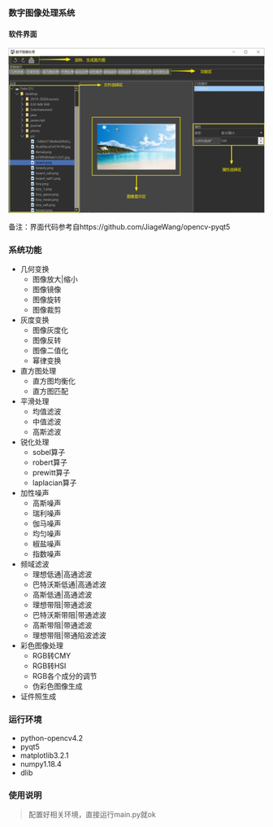 ###                                                    数字图像处理系统

#### 软件界面

![interface Image](https://github.com/flykite6/Digital_Image_Process/raw/master/images/界面.png)

备注：界面代码参考自https://github.com/JiageWang/opencv-pyqt5

### 系统功能

* 几何变换
  * 图像放大|缩小
  * 图像镜像
  * 图像旋转
  * 图像裁剪
* 灰度变换
  * 图像灰度化
  * 图像反转
  * 图像二值化
  * 幂律变换
* 直方图处理
  * 直方图均衡化
  * 直方图匹配
* 平滑处理
  * 均值滤波
  * 中值滤波
  * 高斯滤波
* 锐化处理
  * sobel算子
  * robert算子
  * prewitt算子
  * laplacian算子
* 加性噪声
  * 高斯噪声
  * 瑞利噪声
  * 伽马噪声
  * 均匀噪声
  * 椒盐噪声
  * 指数噪声
* 频域滤波
  * 理想低通|高通滤波
  * 巴特沃斯低通|高通滤波
  * 高斯低通|高通滤波
  * 理想带阻|带通滤波
  * 巴特沃斯带阻|带通滤波
  * 高斯带阻|带通滤波
  * 理想带阻|带通陷波滤波
* 彩色图像处理
  * RGB转CMY
  * RGB转HSI
  * RGB各个成分的调节
  * 伪彩色图像生成
* 证件照生成



### 运行环境

- python-opencv4.2
- pyqt5
- matplotlib3.2.1
- numpy1.18.4
- dlib



### 使用说明

> 配置好相关环境，直接运行main.py就ok